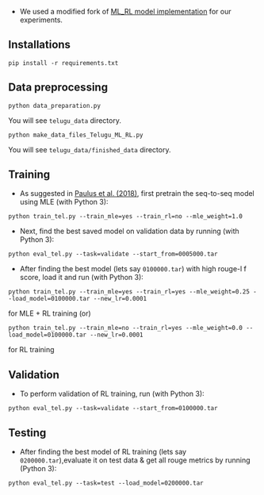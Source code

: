 * We used a modified fork of [ML_RL model implementation](https://github.com/rohithreddy024/Text-Summarizer-Pytorch) for our experiments.


## Installations
```
pip install -r requirements.txt
```

## Data preprocessing

```
python data_preparation.py
```
You will see `telugu_data` directory.

```
python make_data_files_Telugu_ML_RL.py
```
You will see `telugu_data/finished_data` directory.

## Training
* As suggested in [Paulus et al. (2018)](https://arxiv.org/pdf/1705.04304.pdf), first pretrain the seq-to-seq model using MLE (with Python 3):
```
python train_tel.py --train_mle=yes --train_rl=no --mle_weight=1.0
```
* Next, find the best saved model on validation data by running (with Python 3):
```
python eval_tel.py --task=validate --start_from=0005000.tar
```
* After finding the best model (lets say ```0100000.tar```) with high rouge-l f score, load it and run (with Python 3):
```
python train_tel.py --train_mle=yes --train_rl=yes --mle_weight=0.25 --load_model=0100000.tar --new_lr=0.0001
```
for MLE + RL training (or)
```
python train_tel.py --train_mle=no --train_rl=yes --mle_weight=0.0 --load_model=0100000.tar --new_lr=0.0001
```
for RL training

## Validation
* To perform validation of RL training, run (with Python 3):
```
python eval_tel.py --task=validate --start_from=0100000.tar 
```
## Testing
* After finding the best model of RL training (lets say ```0200000.tar```),evaluate it on test data & get all rouge metrics by running (Python 3):
```
python eval_tel.py --task=test --load_model=0200000.tar
```


